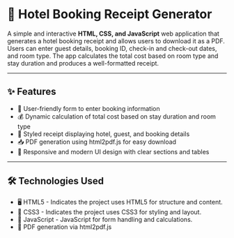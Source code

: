 # 🏨 Hotel Booking Receipt Generator

A simple and interactive **HTML, CSS, and JavaScript** web application that generates a hotel booking receipt and allows users to download it as a PDF. Users can enter guest details, booking ID, check-in and check-out dates, and room type. The app calculates the total cost based on room type and stay duration and produces a well-formatted receipt.

---

## ✨ Features

- 📝 User-friendly form to enter booking information  
- 💰 Dynamic calculation of total cost based on stay duration and room type  
- 📄 Styled receipt displaying hotel, guest, and booking details  
- 📥 PDF generation using html2pdf.js for easy download  
- 📱 Responsive and modern UI design with clear sections and tables  

---
## 🛠️ Technologies Used

- 🖥️ HTML5 - Indicates the project uses HTML5 for structure and content. 
- 🎨 CSS3 - Indicates the project uses CSS3 for styling and layout.
- 📜 JavaScript - JavaScript for form handling and calculations.
- 📄 PDF generation via html2pdf.js  



